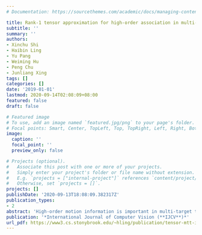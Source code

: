 ```yaml
---
# Documentation: https://sourcethemes.com/academic/docs/managing-content/

title: Rank-1 tensor approximation for high-order association in multi-target tracking
subtitle: ''
summary: ''
authors:
- Xinchu Shi
- Haibin Ling
- Yu Pang
- Weiming Hu
- Peng Chu
- Junliang Xing
tags: []
categories: []
date: '2019-01-01'
lastmod: 2020-09-14T02:08:09+08:00
featured: false
draft: false

# Featured image
# To use, add an image named `featured.jpg/png` to your page's folder.
# Focal points: Smart, Center, TopLeft, Top, TopRight, Left, Right, BottomLeft, Bottom, BottomRight.
image:
  caption: ''
  focal_point: ''
  preview_only: false

# Projects (optional).
#   Associate this post with one or more of your projects.
#   Simply enter your project's folder or file name without extension.
#   E.g. `projects = ["internal-project"]` references `content/project/deep-learning/index.md`.
#   Otherwise, set `projects = []`.
projects: []
publishDate: '2020-09-13T18:08:09.382317Z'
publication_types:
- 2
abstract: 'High-order motion information is important in multi-target tracking (MTT) especially when dealing with large inter-target ambiguities. Such high-order information can be naturally modeled as a multi-dimensional assignment (MDA) problem, whose global solution is however intractable in general. In this paper, we propose a novel framework to the problem by reshaping MTT as a rank-1 tensor approximation problem (R1TA). We first show that MDA and R1TA share the same objective function and similar constraints. This discovery opens a door to use high-order tensor analysis for MTT and suggests the exploration of R1TA. In particular, we develop a tensor power iteration algorithm to effectively capture high-order motion information as well as appearance variation. The proposed algorithm is evaluated on a diverse set of datasets including aerial video sequences containing ariel borne dense highway scenes, top-view pedestrian trajectories, multiple similar objects, normal view pedestrians and vehicles. The effectiveness of the proposed algorithm is clearly demonstrated in these experiments.'
publication: '*International Journal of Computer Vision (**IJCV**)*'
url_pdf: https://www3.cs.stonybrook.edu/~hling/publication/tensor-mtt-ijcv.pdf
---
```

